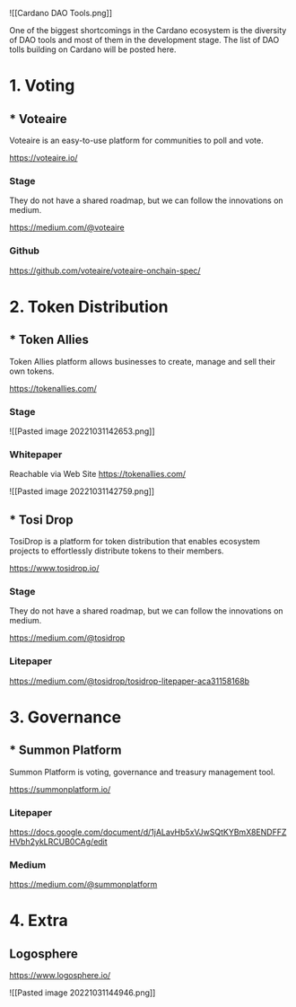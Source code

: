 
![[Cardano DAO Tools.png]]



One of the biggest shortcomings in the Cardano ecosystem is the diversity of DAO tools and most of them in the development stage. The list of DAO tolls building on Cardano will be posted here.



# 1. Voting


## * Voteaire

Voteaire is an easy-to-use platform for communities to poll and vote.

https://voteaire.io/


### Stage

They do not have a shared roadmap, but we can follow the innovations on medium.

https://medium.com/@voteaire

### Github

https://github.com/voteaire/voteaire-onchain-spec/



# 2. Token Distribution


## * Token Allies

Token Allies platform allows businesses to create, manage and sell their own tokens.

https://tokenallies.com/


### Stage

![[Pasted image 20221031142653.png]]


### Whitepaper

Reachable via Web Site 
https://tokenallies.com/

![[Pasted image 20221031142759.png]]



## * Tosi Drop


TosiDrop is a platform for token distribution that enables ecosystem projects to effortlessly distribute tokens to their members.

https://www.tosidrop.io/


### Stage

They do not have a shared roadmap, but we can follow the innovations on medium.

https://medium.com/@tosidrop

### Litepaper

https://medium.com/@tosidrop/tosidrop-litepaper-aca31158168b




# 3. Governance

## * Summon Platform

Summon Platform is voting, governance and treasury management tool.

https://summonplatform.io/


### Litepaper

https://docs.google.com/document/d/1jALavHb5xVJwSQtKYBmX8ENDFFZHVbh2ykLRCUB0CAg/edit


### Medium

https://medium.com/@summonplatform




# 4. Extra

## Logosphere

https://www.logosphere.io/

![[Pasted image 20221031144946.png]]











